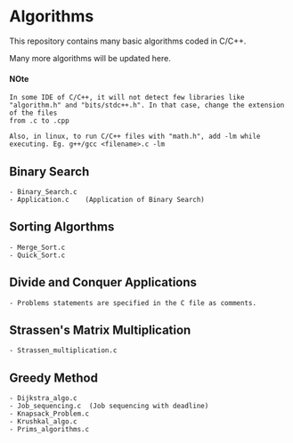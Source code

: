 # Algorithms

This repository contains many basic algorithms coded in C/C++.

Many more algorithms will be updated here.

#### NOte
    In some IDE of C/C++, it will not detect few libraries like "algorithm.h" and "bits/stdc++.h". In that case, change the extension of the files
    from .c to .cpp
    
    Also, in linux, to run C/C++ files with "math.h", add -lm while executing. Eg. g++/gcc <filename>.c -lm

## Binary Search
    
    - Binary_Search.c
    - Application.c    (Application of Binary Search)
    
## Sorting Algorthms
    
    - Merge_Sort.c
    - Quick_Sort.c
    
## Divide and Conquer Applications

    - Problems statements are specified in the C file as comments.
    
## Strassen's Matrix Multiplication
    
    - Strassen_multiplication.c
    
## Greedy Method
    
    - Dijkstra_algo.c
    - Job_sequencing.c  (Job sequencing with deadline)
    - Knapsack_Problem.c
    - Krushkal_algo.c
    - Prims_algorithms.c
    
